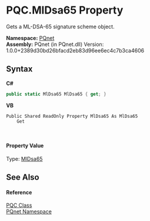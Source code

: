 # PQC.MlDsa65 Property 
 

Gets a ML-DSA-65 signature scheme object.

**Namespace:**&nbsp;<a href="fc4f881f-e121-9cf0-ed49-65bf6b5a005d">PQnet</a><br />**Assembly:**&nbsp;PQnet (in PQnet.dll) Version: 1.0.0+2389d30bd26bfacd2eb83d96ee6ec4c7b3ca4606

## Syntax

**C#**<br />
``` C#
public static MlDsa65 MlDsa65 { get; }
```

**VB**<br />
``` VB
Public Shared ReadOnly Property MlDsa65 As MlDsa65
	Get
```

<br />

#### Property Value
Type: <a href="eaa8de6d-ede8-31f1-62fa-abe3cec139af">MlDsa65</a>

## See Also


#### Reference
<a href="80837ae2-f212-0d05-93e2-94dabbb73c7f">PQC Class</a><br /><a href="fc4f881f-e121-9cf0-ed49-65bf6b5a005d">PQnet Namespace</a><br />